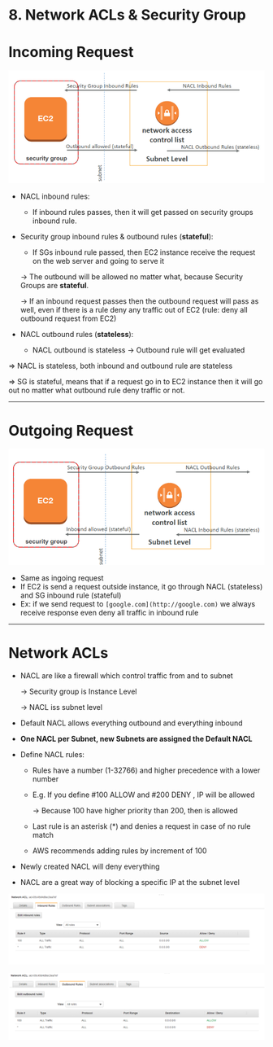 # 8. Network ACLs & Security Group

# Incoming Request

![8%20Network%20ACLs%20Security%20Group/Untitled.png](8%20Network%20ACLs%20Security%20Group/Untitled.png)

- NACL inbound rules:
    - If inbound rules passes, then it will get passed on security groups inbound rule.

- Security group inbound rules & outbound rules (**stateful**):
    - If SGs inbound rule passed, then EC2 instance receive the request on the web server and going to serve it

    → The outbound will be allowed no matter what, because Security Groups are **stateful**.

    → If an inbound request passes then the outbound request will pass as well, even if there is a rule deny any traffic out of EC2 (rule: deny all outbound request from EC2)

- NACL outbound rules (**stateless**):
    - NACL outbound is stateless → Outbound rule will get evaluated

⇒ NACL is stateless, both inbound and outbound rule are stateless

⇒ SG is stateful, means that if a request go in to EC2 instance then it will go out no matter what outbound rule deny traffic or not.

---

# Outgoing Request

![8%20Network%20ACLs%20Security%20Group/Untitled%201.png](8%20Network%20ACLs%20Security%20Group/Untitled%201.png)

- Same as ingoing request
- If EC2 is send a request outside instance, it go through NACL (stateless) and SG inbound rule (stateful)
- Ex: if we send request to `[google.com](http://google.com)` we always receive response even deny all traffic in inbound rule

---

# Network ACLs

- NACL are like a firewall which control traffic from and to subnet

    → Security group is Instance Level

    → NACL iss subnet level

- Default NACL allows everything outbound and everything inbound
- **One NACL per Subnet, new Subnets are assigned the Default NACL**
- Define NACL rules:
    - Rules have a number (1-32766) and higher precedence with a lower number
    - E.g. If you define #100 ALLOW <IP> and #200 DENY <IP> , IP will be allowed

        → Because 100 have higher priority than 200, then <IP> is allowed

    - Last rule is an asterisk (*) and denies a request in case of no rule match
    - AWS recommends adding rules by increment of 100
- Newly created NACL will deny everything
- NACL are a great way of blocking a specific IP at the subnet level

![8%20Network%20ACLs%20Security%20Group/Untitled%202.png](8%20Network%20ACLs%20Security%20Group/Untitled%202.png)

![8%20Network%20ACLs%20Security%20Group/Untitled%203.png](8%20Network%20ACLs%20Security%20Group/Untitled%203.png)